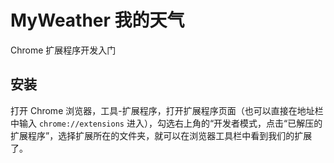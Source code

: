 # MyWeather 我的天气

Chrome 扩展程序开发入门

## 安装

打开 Chrome 浏览器，工具-扩展程序，打开扩展程序页面（也可以直接在地址栏中输入 `chrome://extensions` 进入），勾选右上角的“开发者模式，点击“已解压的扩展程序”，选择扩展所在的文件夹，就可以在浏览器工具栏中看到我们的扩展了。
